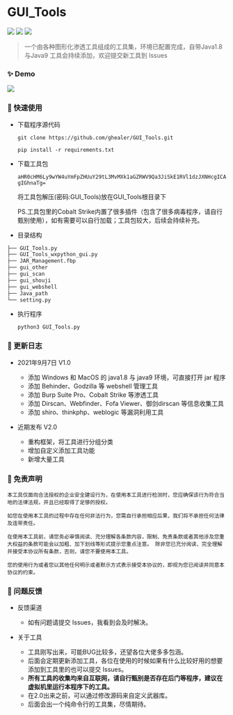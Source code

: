 # GUI_Tools

![](https://img.shields.io/github/stars/ghealer/GUI_Tools) ![](https://img.shields.io/github/forks/ghealer/GUI_Tools)  ![](https://img.shields.io/github/issues/ghealer/GUI_Tools)
> 一个由各种图形化渗透工具组成的工具集，环境已配置完成，自带Java1.8与Java9
工具会持续添加，欢迎提交新工具到 Issues

### ✨ Demo
![](https://raw.githubusercontent.com/ghealer/GUI_Tools/main/img/demo.png)

### 🚀 快速使用
- 下载程序源代码

  `git clone https://github.com/ghealer/GUI_Tools.git`
  
  `pip install -r requirements.txt`
  
- 下载工具包

  `aHR0cHM6Ly9wYW4uYmFpZHUuY29tL3MvMXk1aGZRWV9Qa3JiSkE1RVl1dzJXNHcgICAgIGhnaTg=`
    
  将工具包解压(密码:GUI_Tools)放在GUI_Tools根目录下
  
  PS.工具包里的Cobalt Strike内置了很多插件（包含了很多病毒程序，请自行甄别使用），如有需要可以自行加载；工具包较大，后续会持续补充。

- 目录结构
```markdown
├── GUI_Tools.py
├── GUI_Tools_wxpython_gui.py
├── JAR_Management.fbp
├── gui_other
├── gui_scan
├── gui_shouji
├── gui_webshell
├── Java_path
└── setting.py
```

- 执行程序

	`python3 GUI_Tools.py`

### 🐾  更新日志

- 2021年9月7日 V1.0
	- 添加 Windows 和 MacOS 的 java1.8 与 java9 环境，可直接打开 jar 程序
	- 添加 Behinder、Godzilla 等 webshell 管理工具
	- 添加 Burp Suite Pro、Cobalt Strike 等渗透工具
	- 添加 Dirscan、Webfinder、Fofa Viewer、御剑dirscan 等信息收集工具
	- 添加 shiro、thinkphp、weblogic 等漏洞利用工具

- 近期发布 V2.0
	- 重构框架，将工具进行分组分类
	- 增加自定义添加工具功能
   	- 新增大量工具 

### 📝 免责声明

	本工具仅面向合法授权的企业安全建设行为，在使用本工具进行检测时，您应确保该行为符合当地的法律法规，并且已经取得了足够的授权。  

	如您在使用本工具的过程中存在任何非法行为，您需自行承担相应后果，我们将不承担任何法律及连带责任。 

	在使用本工具前，请您务必审慎阅读、充分理解各条款内容，限制、免责条款或者其他涉及您重大权益的条款可能会以加粗、加下划线等形式提示您重点注意。 除非您已充分阅读、完全理解并接受本协议所有条款，否则，请您不要使用本工具。
    
    您的使用行为或者您以其他任何明示或者默示方式表示接受本协议的，即视为您已阅读并同意本协议的约束。 

### 🙋 问题反馈

- 反馈渠道
	- 如有问题请提交 Issues，我看到会及时解决。

- 关于工具
	- 工具刚写出来，可能BUG比较多，还望各位大佬多多包涵。
	- 后面会定期更新添加工具，各位在使用的时候如果有什么比较好用的想要添加到工具里的也可以提交 Issues。
	- **所有工具的收集均来自互联网，请自行甄别是否存在后门等程序，建议在虚拟机里运行本程序下的工具。**
	- 在2.0出来之前，可以通过修改源码来自定义武器库。
	- 后面会出一个纯命令行的工具集，尽情期待。
